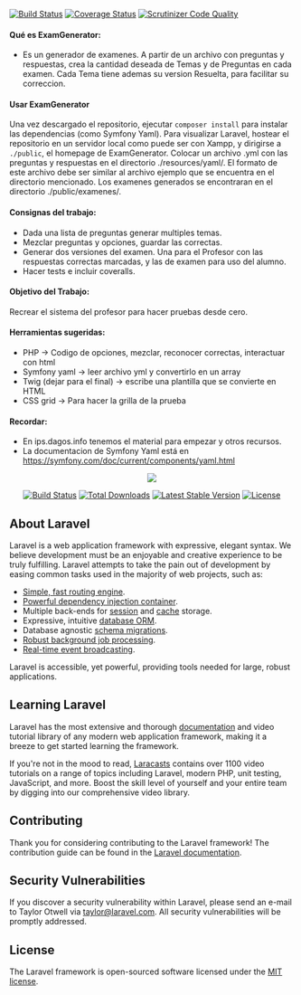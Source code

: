 [![Build Status](https://travis-ci.org/urielman/ExamGenerator.svg?branch=master)](https://travis-ci.org/urielman/ExamGenerator) [![Coverage Status](https://coveralls.io/repos/github/urielman/ExamGenerator/badge.svg?branch=master)](https://coveralls.io/github/urielman/ExamGenerator?branch=master) [![Scrutinizer Code Quality](https://scrutinizer-ci.com/g/urielman/ExamGenerator/badges/quality-score.png?b=master)](https://scrutinizer-ci.com/g/urielman/ExamGenerator/?branch=master)

#### Qué es ExamGenerator:
- Es un generador de examenes. A partir de un archivo con preguntas y respuestas, crea la cantidad deseada de Temas y de Preguntas en cada examen. Cada Tema tiene ademas su version Resuelta, para facilitar su correccion.

#### Usar ExamGenerator
Una vez descargado el repositorio, ejecutar `composer install` para instalar las dependencias (como Symfony Yaml). Para visualizar Laravel, hostear el repositorio en un servidor local como puede ser con Xampp, y dirigirse a `./public`, el homepage de ExamGenerator.
Colocar un archivo .yml con las preguntas y respuestas en el directorio ./resources/yaml/. El formato de este archivo debe ser similar al archivo ejemplo que se encuentra en el directorio mencionado.
Los examenes generados se encontraran en el directorio ./public/examenes/.

#### Consignas del trabajo:
- Dada una lista de preguntas generar multiples temas.
- Mezclar preguntas y opciones, guardar las correctas.
- Generar dos versiones del examen. Una para el Profesor con las respuestas correctas marcadas, y las de examen para uso del alumno.
- Hacer tests  e incluir coveralls.

#### Objetivo del Trabajo:
Recrear el sistema del profesor para hacer pruebas desde cero.

#### Herramientas sugeridas:
- PHP -> Codigo de opciones, mezclar, reconocer correctas, interactuar con html
- Symfony yaml -> leer archivo yml y convertirlo en un array
- Twig (dejar para el final) -> escribe una plantilla que se convierte en HTML
- CSS grid -> Para hacer la grilla de la prueba

#### Recordar:
- En ips.dagos.info tenemos el material para empezar y otros recursos.
- La documentacion de Symfony Yaml está en https://symfony.com/doc/current/components/yaml.html

<p align="center"><img src="https://laravel.com/assets/img/components/logo-laravel.svg"></p>

<p align="center">
<a href="https://travis-ci.org/laravel/framework"><img src="https://travis-ci.org/laravel/framework.svg" alt="Build Status"></a>
<a href="https://packagist.org/packages/laravel/framework"><img src="https://poser.pugx.org/laravel/framework/d/total.svg" alt="Total Downloads"></a>
<a href="https://packagist.org/packages/laravel/framework"><img src="https://poser.pugx.org/laravel/framework/v/stable.svg" alt="Latest Stable Version"></a>
<a href="https://packagist.org/packages/laravel/framework"><img src="https://poser.pugx.org/laravel/framework/license.svg" alt="License"></a>
</p>

## About Laravel

Laravel is a web application framework with expressive, elegant syntax. We believe development must be an enjoyable and creative experience to be truly fulfilling. Laravel attempts to take the pain out of development by easing common tasks used in the majority of web projects, such as:

- [Simple, fast routing engine](https://laravel.com/docs/routing).
- [Powerful dependency injection container](https://laravel.com/docs/container).
- Multiple back-ends for [session](https://laravel.com/docs/session) and [cache](https://laravel.com/docs/cache) storage.
- Expressive, intuitive [database ORM](https://laravel.com/docs/eloquent).
- Database agnostic [schema migrations](https://laravel.com/docs/migrations).
- [Robust background job processing](https://laravel.com/docs/queues).
- [Real-time event broadcasting](https://laravel.com/docs/broadcasting).

Laravel is accessible, yet powerful, providing tools needed for large, robust applications.

## Learning Laravel

Laravel has the most extensive and thorough [documentation](https://laravel.com/docs) and video tutorial library of any modern web application framework, making it a breeze to get started learning the framework.

If you're not in the mood to read, [Laracasts](https://laracasts.com) contains over 1100 video tutorials on a range of topics including Laravel, modern PHP, unit testing, JavaScript, and more. Boost the skill level of yourself and your entire team by digging into our comprehensive video library.

## Contributing

Thank you for considering contributing to the Laravel framework! The contribution guide can be found in the [Laravel documentation](https://laravel.com/docs/contributions).

## Security Vulnerabilities

If you discover a security vulnerability within Laravel, please send an e-mail to Taylor Otwell via [taylor@laravel.com](mailto:taylor@laravel.com). All security vulnerabilities will be promptly addressed.

## License

The Laravel framework is open-sourced software licensed under the [MIT license](https://opensource.org/licenses/MIT).
